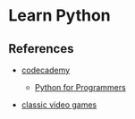 # Learn Python

## References

- [codecademy](https://www.codecademy.com/catalog/language/python)
    - [Python for Programmers](https://www.codecademy.com/enrolled/courses/python-for-programmers)

- [classic video games](http://www.classicgaming.cc)